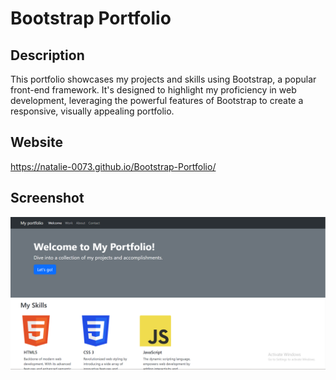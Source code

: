 # Bootstrap Portfolio
## Description
This portfolio showcases my projects and skills using Bootstrap, a popular front-end framework. It's designed to highlight my proficiency in web development, leveraging the powerful features of Bootstrap to create a responsive, visually appealing portfolio.
## Website 
https://natalie-0073.github.io/Bootstrap-Portfolio/
## Screenshot 
![Screenshot of the website](images/screenshot.png)
